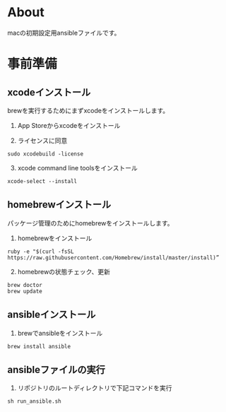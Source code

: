 # About

macの初期設定用ansibleファイルです。

# 事前準備

## xcodeインストール

brewを実行するためにまずxcodeをインストールします。

1) App Storeからxcodeをインストール

2) ライセンスに同意

```
sudo xcodebuild -license
```

3) xcode command line toolsをインストール

```
xcode-select --install
```

## homebrewインストール

パッケージ管理のためにhomebrewをインストールします。

1) homebrewをインストール

```
ruby -e "$(curl -fsSL https://raw.githubusercontent.com/Homebrew/install/master/install)”
```

2) homebrewの状態チェック、更新

```
brew doctor
brew update
```

## ansibleインストール

1) brewでansibleをインストール

```
brew install ansible
```

## ansibleファイルの実行

1) リポジトリのルートディレクトリで下記コマンドを実行

```
sh run_ansible.sh
```

